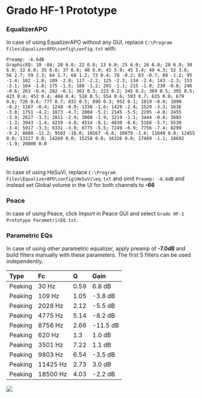 # Grado HF-1 Prototype

### EqualizerAPO
In case of using EqualizerAPO without any GUI, replace `C:\Program Files\EqualizerAPO\config\config.txt`
with:
```
Preamp: -6.6dB
GraphicEQ: 10 -84; 20 6.0; 22 6.0; 23 6.0; 25 6.0; 26 6.0; 28 6.0; 30 6.0; 32 6.0; 35 6.0; 37 6.0; 40 6.0; 42 5.9; 45 5.4; 49 4.3; 52 3.6; 56 2.7; 59 2.3; 64 1.7; 68 1.2; 73 0.4; 78 -0.2; 83 -0.7; 89 -1.2; 95 -1.4; 102 -1.8; 109 -2.0; 117 -2.2; 125 -2.3; 134 -2.4; 143 -2.3; 153 -2.1; 164 -1.8; 175 -1.5; 188 -1.2; 201 -1.1; 215 -1.0; 230 -0.8; 246 -0.6; 263 -0.4; 282 -0.1; 301 0.3; 323 0.2; 345 0.2; 369 0.5; 395 0.5; 423 0.4; 452 0.4; 484 0.4; 518 0.5; 554 0.6; 593 0.7; 635 0.8; 679 0.6; 726 0.6; 777 0.7; 832 0.5; 890 0.3; 952 0.1; 1019 -0.0; 1090 -0.2; 1167 -0.4; 1248 -0.9; 1336 -1.6; 1429 -2.4; 1529 -3.3; 1636 -3.8; 1751 -4.2; 1873 -4.7; 2004 -5.2; 2145 -5.5; 2295 -4.8; 2455 -3.9; 2627 -3.3; 2811 -2.9; 3008 -1.9; 3219 -1.1; 3444 -0.8; 3685 -1.3; 3943 -1.4; 4219 -4.8; 4514 -8.1; 4830 -8.6; 5168 -5.7; 5530 -3.4; 5917 -3.3; 6331 -3.9; 6775 -5.5; 7249 -6.9; 7756 -7.4; 8299 -9.2; 8880 -11.2; 9502 -10.6; 10167 -6.6; 10879 -1.6; 11640 0.0; 12455 0.0; 13327 0.0; 14260 0.0; 15258 0.0; 16326 0.0; 17469 -1.1; 18692 -1.9; 20000 0.0
```

### HeSuVi
In case of using HeSuVi, replace `C:\Program Files\EqualizerAPO\config\HeSuVi\eq.txt` and omit `Preamp:
-6.6dB` and instead set Global volume in the UI for both channels to **-66**

### Peace
In case of using Peace, click *Import* in Peace GUI and select `Grado HF-1 Prototype ParametricEQ.txt`.

### Parametric EQs
In case of using other parametric equalizer, apply preamp of **-7.0dB** and build filters manually with
these parameters. The first 5 filters can be used independently.

| Type    | Fc       |    Q | Gain     |
|:--------|:---------|:-----|:---------|
| Peaking | 30 Hz    | 0.59 | 6.8 dB   |
| Peaking | 109 Hz   | 1.05 | -3.8 dB  |
| Peaking | 2028 Hz  | 2.12 | -5.5 dB  |
| Peaking | 4775 Hz  | 5.14 | -8.2 dB  |
| Peaking | 8756 Hz  | 2.66 | -11.5 dB |
| Peaking | 620 Hz   | 1.3  | 1.0 dB   |
| Peaking | 3501 Hz  | 7.22 | 1.1 dB   |
| Peaking | 9803 Hz  | 6.54 | -3.5 dB  |
| Peaking | 11425 Hz | 2.73 | 3.0 dB   |
| Peaking | 18500 Hz | 4.03 | -2.2 dB  |

![](https://raw.githubusercontent.com/jaakkopasanen/AutoEq/master/results/innerfidelity/sbaf-serious/Grado%20HF-1%20Prototype/Grado%20HF-1%20Prototype.png)